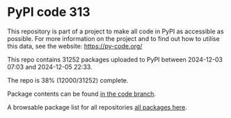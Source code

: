 # PyPI code 313

This repository is part of a project to make all code in PyPI as accessible as possible. For more information 
on the project and to find out how to utilise this data, see the website: https://py-code.org/

This repo contains 31252 packages uploaded to PyPI between 
2024-12-03 07:03 and 2024-12-05 22:33.

The repo is 38% (12000/31252) complete.

Package contents can be found [in the code branch](https://github.com/pypi-data/pypi-mirror-313/tree/code/packages).

A browsable package list for all repositories [all packages here](https://py-code.org/repositories/pypi-mirror-313).


